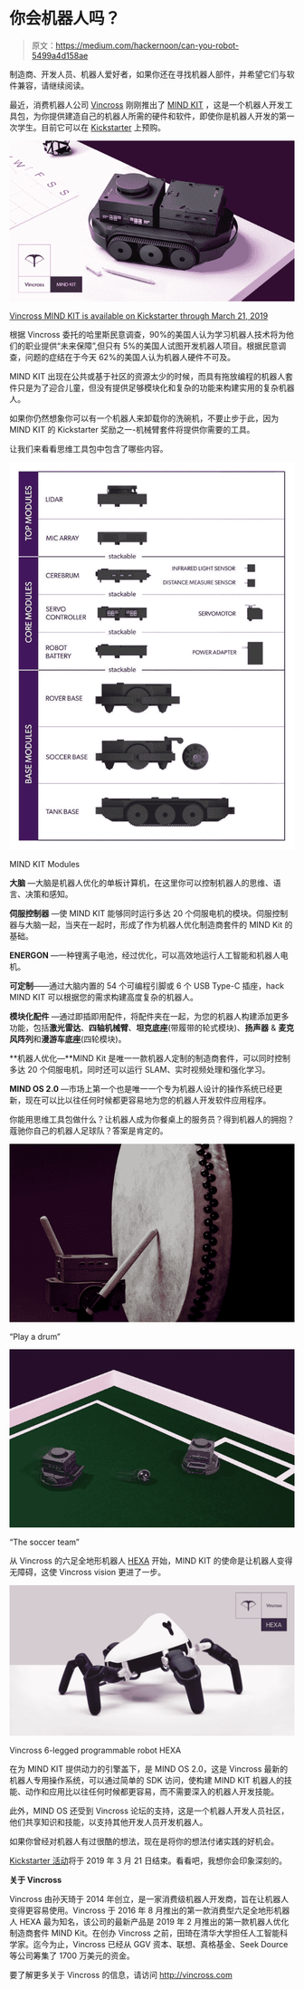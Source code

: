 # 你会机器人吗？

> 原文：<https://medium.com/hackernoon/can-you-robot-5499a4d158ae>

制造商、开发人员、机器人爱好者，如果你还在寻找机器人部件，并希望它们与软件兼容，请继续阅读。

最近，消费机器人公司 [Vincross](https://www.vincross.com/) 刚刚推出了 [MIND KIT](https://www.kickstarter.com/projects/1090670314/mind-kit-maker-kit-exclusively-for-robotics?ref=9zw3i1) ，这是一个机器人开发工具包，为你提供建造自己的机器人所需的硬件和软件，即使你是机器人开发的第一次学生。目前它可以在 [Kickstarter](https://www.kickstarter.com/projects/1090670314/mind-kit-maker-kit-exclusively-for-robotics?ref=9zw3i1) 上预购。

![](img/1d7a0d07e50392fd37bed3b983188361.png)

[Vincross MIND KIT is available on Kickstarter through March 21, 2019](https://www.kickstarter.com/projects/1090670314/mind-kit-maker-kit-exclusively-for-robotics?ref=9zw3i1)

根据 Vincross 委托的哈里斯民意调查，90%的美国人认为学习机器人技术将为他们的职业提供“未来保障”,但只有 5%的美国人试图开发机器人项目。根据民意调查，问题的症结在于今天 62%的美国人认为机器人硬件不可及。

MIND KIT 出现在公共或基于社区的资源太少的时候，而具有拖放编程的机器人套件只是为了迎合儿童，但没有提供足够模块化和复杂的功能来构建实用的复杂机器人。

如果你仍然想象你可以有一个机器人来卸载你的洗碗机，不要止步于此，因为 MIND KIT 的 Kickstarter 奖励之一-机械臂套件将提供你需要的工具。

让我们来看看思维工具包中包含了哪些内容。

![](img/3a1cca150f9d32f6d0f10420d73fae3d.png)

MIND KIT Modules

**大脑** —大脑是机器人优化的单板计算机，在这里你可以控制机器人的思维、语言、决策和感知。

**伺服控制器** —使 MIND KIT 能够同时运行多达 20 个伺服电机的模块。伺服控制器与大脑一起，当夹在一起时，形成了作为机器人优化制造商套件的 MIND Kit 的基础。

**ENERGON** —一种锂离子电池，经过优化，可以高效地运行人工智能和机器人电机。

**可定制**——通过大脑内置的 54 个可编程引脚或 6 个 USB Type-C 插座，hack MIND KIT 可以根据您的需求构建高度复杂的机器人。

**模块化配件** —通过即插即用配件，将配件夹在一起，为您的机器人构建添加更多功能，包括**激光雷达**、**四轴机械臂**、**坦克底座**(带履带的轮式模块)、**扬声器** & **麦克风阵列**和**漫游车底座**(四轮模块)。

**机器人优化—**MIND Kit 是唯一一款机器人定制的制造商套件，可以同时控制多达 20 个伺服电机，同时还可以运行 SLAM、实时视频处理和强化学习。

**MIND OS 2.0** —市场上第一个也是唯一一个专为机器人设计的操作系统已经更新，现在可以比以往任何时候都更容易地为您的机器人开发软件应用程序。

你能用思维工具包做什么？让机器人成为你餐桌上的服务员？得到机器人的拥抱？蔻驰你自己的机器人足球队？答案是肯定的。

![](img/0daad5193d3844c9b70c9b218e03c81f.png)

“Play a drum”

![](img/02889f61974dc131a490425011d2671a.png)

“The soccer team”

从 Vincross 的六足全地形机器人 [HEXA](https://www.vincross.com/hexa) 开始，MIND KIT 的使命是让机器人变得无障碍，这使 Vincross vision 更进了一步。

![](img/45c051647de498183d960b5cf905ba0b.png)

Vincross 6-legged programmable robot HEXA

在为 MIND KIT 提供动力的引擎盖下，是 MIND OS 2.0，这是 Vincross 最新的机器人专用操作系统，可以通过简单的 SDK 访问，使构建 MIND KIT 机器人的技能、动作和应用比以往任何时候都更容易，而不需要深入的机器人开发技能。

此外，MIND OS 还受到 Vincross 论坛的支持，这是一个机器人开发人员社区，他们共享知识和技能，以支持其他开发人员开发机器人。

如果你曾经对机器人有过很酷的想法，现在是将你的想法付诸实践的好机会。

[Kickstarter 活动](https://www.kickstarter.com/projects/1090670314/mind-kit-maker-kit-exclusively-for-robotics?ref=9zw3i1)将于 2019 年 3 月 21 日结束。看看吧，我想你会印象深刻的。

**关于 Vincross**

Vincross 由孙天琦于 2014 年创立，是一家消费级机器人开发商，旨在让机器人变得更容易使用。Vincross 于 2016 年 8 月推出的第一款消费型六足全地形机器人 HEXA 最为知名，该公司的最新产品是 2019 年 2 月推出的第一款机器人优化制造商套件 MIND Kit。在创办 Vincross 之前，田琦在清华大学担任人工智能科学家。迄今为止，Vincross 已经从 GGV 资本、联想、真格基金、Seek Dource 等公司筹集了 1700 万美元的资金。

要了解更多关于 Vincross 的信息，请访问 http://vincross.com